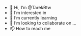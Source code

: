 - 👋 Hi, I’m @TarekBtw
- 👀 I’m interested in
- 🌱 I’m currently learning 
- 💞️ I’m looking to collaborate on ...
- 📫 How to reach me

<!---
TarekBtw/TarekBtw is a ✨ special ✨ repository because its `README.md` (this file) appears on your GitHub profile.
You can click the Preview link to take a look at your changes.
--->
